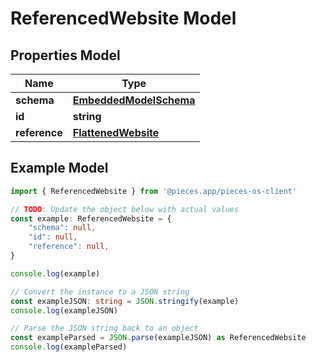 
# ReferencedWebsite Model


## Properties Model

Name | Type
------------ | -------------
**schema** | [**EmbeddedModelSchema**](EmbeddedModelSchema)
**id** | **string**
**reference** | [**FlattenedWebsite**](FlattenedWebsite)

## Example Model

```typescript
import { ReferencedWebsite } from '@pieces.app/pieces-os-client'

// TODO: Update the object below with actual values
const example: ReferencedWebsite = {
    "schema": null,
    "id": null,
    "reference": null,
}

console.log(example)

// Convert the instance to a JSON string
const exampleJSON: string = JSON.stringify(example)
console.log(exampleJSON)

// Parse the JSON string back to an object
const exampleParsed = JSON.parse(exampleJSON) as ReferencedWebsite
console.log(exampleParsed)
```


